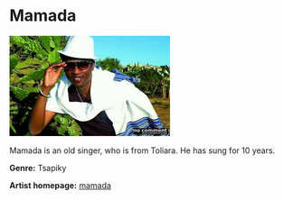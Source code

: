 # Mamada

![mamada](mamada.jpg)

Mamada is an old singer, who is from Toliara. He has sung for 10 years.

**Genre:** Tsapiky

**Artist homepage:** [mamada](https://web.facebook.com/Mamada-Gasy-184153208684439/)
